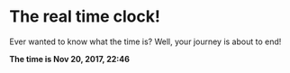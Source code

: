 # The real time clock!

Ever wanted to know what the time is? Well, your journey is about to end!

**The time is Nov 20, 2017, 22:46**